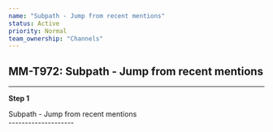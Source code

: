 ```yaml
---
name: "Subpath - Jump from recent mentions"
status: Active
priority: Normal
team_ownership: "Channels"
---
```


## MM-T972: Subpath - Jump from recent mentions

---

**Step 1**

Subpath - Jump from recent mentions\
\--------------------
